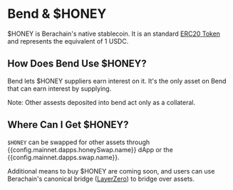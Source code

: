 <script setup>
  import config from '@berachain/config/constants.json';
</script>

# Bend & $HONEY

$HONEY is Berachain's native stablecoin. It is an standard [ERC20 Token](#contract-address) and represents the equivalent of 1 USDC.

## How Does Bend Use $HONEY?

Bend lets $HONEY suppliers earn interest on it. It's the only asset on Bend that can earn interest by supplying.

Note: Other assests deposited into bend act only as a collateral.

## Where Can I Get $HONEY?

`$HONEY` can be swapped for other assets through <a :href="config.mainnet.dapps.honeySwap.url">{{config.mainnet.dapps.honeySwap.name}} dApp</a> or the <a :href="config.mainnet.dapps.swap.url">{{config.mainnet.dapps.swap.name}}</a>.

Additional means to buy $HONEY are coming soon, and users can use Berachain's canonical bridge ([LayerZero](https://layerzero.network)) to bridge over assets.
